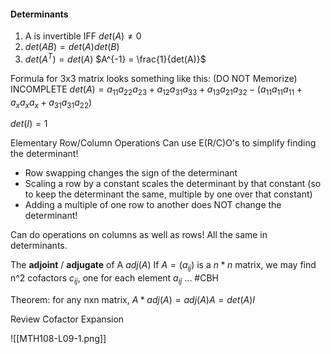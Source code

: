 #### Determinants

1. A is invertible IFF $det(A) \neq 0$
2. $det(AB) = det(A)det(B)$
3. $det(A^T) = det(A)$
$A^{-1} = \frac{1}{det(A)}$

Formula for 3x3 matrix looks something like this: (DO NOT Memorize) INCOMPLETE
$det(A) = a_{11}a_{22}a_{23} + a_{12}a_{31}a_{33} + a_{13}a_{21}a_{32} - (a_{11}a_{11}a_{11} + a_{x}a_{x}a_{x} +a_{31}a_{31}a_{22})$

$det(I)=1$

Elementary Row/Column Operations
Can use E(R/C)O's to simplify finding the determinant!
- Row swapping changes the sign of the determinant
- Scaling a row by a constant scales the determinant by that constant (so to keep the determinant the same, multiple by one over that constant)
- Adding a multiple of one row to another does NOT change the determinant!

Can do operations on columns as well as rows! All the same in determinants.

The **adjoint** / **adjugate** of A $adj(A)$ 
If $A = (a_{ij})$ is a $n*n$ matrix, we may find n^2 cofactors $c_{ij}$, one for each element $a_{ij}$ ... #CBH 

Theorem:
for any nxn matrix, $A*adj(A) = adj(A)A = det(A)I$ 

Review Cofactor Expansion

![[MTH108-L09-1.png]]
